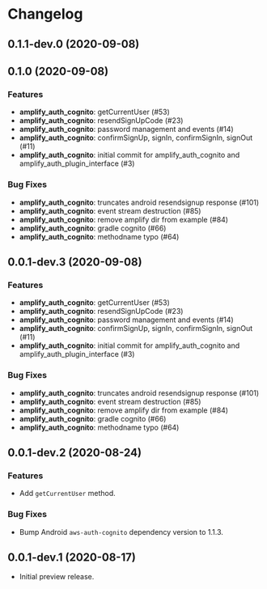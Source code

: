 # Changelog

## 0.1.1-dev.0 (2020-09-08)

## 0.1.0 (2020-09-08)

### Features

- **amplify_auth_cognito**: getCurrentUser (#53)
- **amplify_auth_cognito**: resendSignUpCode (#23)
- **amplify_auth_cognito**: password management and events (#14)
- **amplify_auth_cognito**: confirmSignUp, signIn, confirmSignIn, signOut (#11)
- **amplify_auth_cognito**: initial commit for amplify_auth_cognito and amplify_auth_plugin_interface (#3)

### Bug Fixes

- **amplify_auth_cognito**: truncates android resendsignup response (#101)
- **amplify_auth_cognito**: event stream destruction (#85)
- **amplify_auth_cognito**: remove amplify dir from example (#84)
- **amplify_auth_cognito**: gradle cognito (#66)
- **amplify_auth_cognito**: methodname typo (#64)

## 0.0.1-dev.3 (2020-09-08)

### Features

- **amplify_auth_cognito**: getCurrentUser (#53)
- **amplify_auth_cognito**: resendSignUpCode (#23)
- **amplify_auth_cognito**: password management and events (#14)
- **amplify_auth_cognito**: confirmSignUp, signIn, confirmSignIn, signOut (#11)
- **amplify_auth_cognito**: initial commit for amplify_auth_cognito and amplify_auth_plugin_interface (#3)

### Bug Fixes

- **amplify_auth_cognito**: truncates android resendsignup response (#101)
- **amplify_auth_cognito**: event stream destruction (#85)
- **amplify_auth_cognito**: remove amplify dir from example (#84)
- **amplify_auth_cognito**: gradle cognito (#66)
- **amplify_auth_cognito**: methodname typo (#64)

## 0.0.1-dev.2 (2020-08-24)

### Features

* Add `getCurrentUser` method.

### Bug Fixes

* Bump Android `aws-auth-cognito` dependency version to 1.1.3.

## 0.0.1-dev.1 (2020-08-17)

* Initial preview release.
